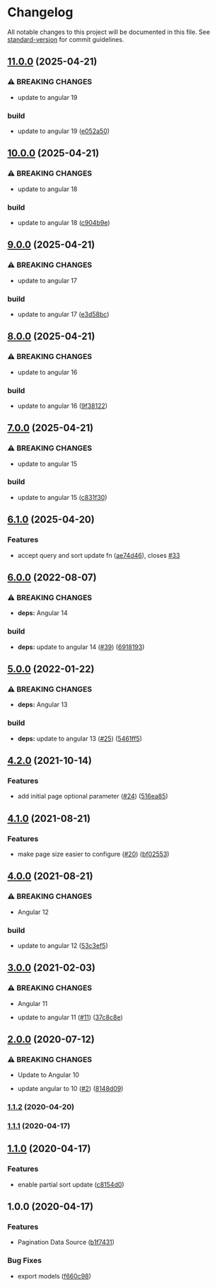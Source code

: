 # Changelog

All notable changes to this project will be documented in this file. See [standard-version](https://github.com/conventional-changelog/standard-version) for commit guidelines.

## [11.0.0](https://github.com/nilsmehlhorn/ngx-pagination-data-source/compare/v10.0.0...v11.0.0) (2025-04-21)


### ⚠ BREAKING CHANGES

* update to angular 19

### build

* update to angular 19 ([e052a50](https://github.com/nilsmehlhorn/ngx-pagination-data-source/commit/e052a503b8357a3ac35f74fd25001a6eec293a2b))

## [10.0.0](https://github.com/nilsmehlhorn/ngx-pagination-data-source/compare/v9.0.0...v10.0.0) (2025-04-21)


### ⚠ BREAKING CHANGES

* update to angular 18

### build

* update to angular 18 ([c904b9e](https://github.com/nilsmehlhorn/ngx-pagination-data-source/commit/c904b9ef6c822bd65b1996ef523d189ffc4481b3))

## [9.0.0](https://github.com/nilsmehlhorn/ngx-pagination-data-source/compare/v8.0.0...v9.0.0) (2025-04-21)


### ⚠ BREAKING CHANGES

* update to angular 17

### build

* update to angular 17 ([e3d58bc](https://github.com/nilsmehlhorn/ngx-pagination-data-source/commit/e3d58bc6966adabd3269360578c43b2ffec33214))

## [8.0.0](https://github.com/nilsmehlhorn/ngx-pagination-data-source/compare/v7.0.0...v8.0.0) (2025-04-21)


### ⚠ BREAKING CHANGES

* update to angular 16

### build

* update to angular 16 ([9f38122](https://github.com/nilsmehlhorn/ngx-pagination-data-source/commit/9f3812277a7b2b57b8ea8d18c8fadcdd689bec87))

## [7.0.0](https://github.com/nilsmehlhorn/ngx-pagination-data-source/compare/v6.1.0...v7.0.0) (2025-04-21)


### ⚠ BREAKING CHANGES

* update to angular 15

### build

* update to angular 15 ([c831f30](https://github.com/nilsmehlhorn/ngx-pagination-data-source/commit/c831f30572c2cddf470e0054ce60f456f4a0c502))

## [6.1.0](https://github.com/nilsmehlhorn/ngx-pagination-data-source/compare/v6.0.0...v6.1.0) (2025-04-20)


### Features

* accept query and sort update fn ([ae74d46](https://github.com/nilsmehlhorn/ngx-pagination-data-source/commit/ae74d46209d98291ce6b6153b565bf5b3c890e1b)), closes [#33](https://github.com/nilsmehlhorn/ngx-pagination-data-source/issues/33)

## [6.0.0](https://github.com/nilsmehlhorn/ngx-pagination-data-source/compare/v5.0.0...v6.0.0) (2022-08-07)


### ⚠ BREAKING CHANGES

* **deps:** Angular 14

### build

* **deps:** update to angular 14 ([#39](https://github.com/nilsmehlhorn/ngx-pagination-data-source/issues/39)) ([6918193](https://github.com/nilsmehlhorn/ngx-pagination-data-source/commit/69181939c63432e16b90aac25b31a86910057236))

## [5.0.0](https://github.com/nilsmehlhorn/ngx-pagination-data-source/compare/v4.2.0...v5.0.0) (2022-01-22)


### ⚠ BREAKING CHANGES

* **deps:** Angular 13

### build

* **deps:** update to angular 13 ([#25](https://github.com/nilsmehlhorn/ngx-pagination-data-source/issues/25)) ([5461ff5](https://github.com/nilsmehlhorn/ngx-pagination-data-source/commit/5461ff5aec6d234cf3324f691224523c07acbbff))

## [4.2.0](https://github.com/nilsmehlhorn/ngx-pagination-data-source/compare/v4.1.0...v4.2.0) (2021-10-14)


### Features

* add initial page optional parameter ([#24](https://github.com/nilsmehlhorn/ngx-pagination-data-source/issues/24)) ([516ea85](https://github.com/nilsmehlhorn/ngx-pagination-data-source/commit/516ea852cc4e41423e7229ded960f73d380d0503))

## [4.1.0](https://github.com/nilsmehlhorn/ngx-pagination-data-source/compare/v4.0.0...v4.1.0) (2021-08-21)


### Features

* make page size easier to configure ([#20](https://github.com/nilsmehlhorn/ngx-pagination-data-source/issues/20)) ([bf02553](https://github.com/nilsmehlhorn/ngx-pagination-data-source/commit/bf0255363af79370acc7c005f87a071b51a62d67))

## [4.0.0](https://github.com/nilsmehlhorn/ngx-pagination-data-source/compare/v3.0.0...v4.0.0) (2021-08-21)


### ⚠ BREAKING CHANGES

* Angular 12

### build

* update to angular 12 ([53c3ef5](https://github.com/nilsmehlhorn/ngx-pagination-data-source/commit/53c3ef54dd548da211db700e020234e7e64bf34d))

## [3.0.0](https://github.com/nilsmehlhorn/ngx-pagination-data-source/compare/v2.0.0...v3.0.0) (2021-02-03)


### ⚠ BREAKING CHANGES

* Angular 11

* update to angular 11 ([#11](https://github.com/nilsmehlhorn/ngx-pagination-data-source/issues/11)) ([37c8c8e](https://github.com/nilsmehlhorn/ngx-pagination-data-source/commit/37c8c8e451bd486eec620976c8cb0d6162142579))

## [2.0.0](https://github.com/nilsmehlhorn/ngx-pagination-data-source/compare/v1.1.1...v2.0.0) (2020-07-12)


### ⚠ BREAKING CHANGES

* Update to Angular 10

* update angular to 10 ([#2](https://github.com/nilsmehlhorn/ngx-pagination-data-source/issues/2)) ([8148d09](https://github.com/nilsmehlhorn/ngx-pagination-data-source/commit/8148d09985a73acfd97922620f0d26cd859b9bc6))

### [1.1.2](https://github.com/nilsmehlhorn/ngx-pagination-data-source/compare/v1.1.1...v1.1.2) (2020-04-20)

### [1.1.1](https://github.com/nilsmehlhorn/ngx-pagination-data-source/compare/v1.1.0...v1.1.1) (2020-04-17)

## [1.1.0](https://github.com/nilsmehlhorn/ngx-pagination-data-source/compare/v1.0.0...v1.1.0) (2020-04-17)


### Features

* enable partial sort update ([c8154d0](https://github.com/nilsmehlhorn/ngx-pagination-data-source/commit/c8154d0c530d40ed926ba392b3fc22e9bde8950d))

## 1.0.0 (2020-04-17)


### Features

* Pagination Data Source ([b1f7431](https://github.com/nilsmehlhorn/ngx-pagination-data-source/commit/b1f7431554aa026f4bd0f9211a95a2610226b652))


### Bug Fixes

* export models ([f660c98](https://github.com/nilsmehlhorn/ngx-pagination-data-source/commit/f660c98f042a43b97b873e9484c5284acd1d448a))
